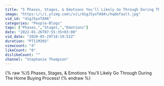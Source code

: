 ```yaml
---
title: "5 Phases, Stages, & Emotions You'll Likely Go Through During The Home Buying Process!"
image: "https:\/\/i.ytimg.com\/vi\/41gJ5yoTA9A\/hqdefault.jpg"
vid_id: "41gJ5yoTA9A"
categories: "People-Blogs"
tags: ["Phases,","Stages,","Emotions"]
date: "2022-01-26T07:55:35+03:00"
vid_date: "2020-05-29T18:19:52Z"
duration: "PT11M39S"
viewcount: "4"
likeCount: "0"
dislikeCount: ""
channel: "Stephanie Thompson"
---
```

{% raw %}5 Phases, Stages, & Emotions You'll Likely Go Through During The Home Buying Process! {% endraw %}
